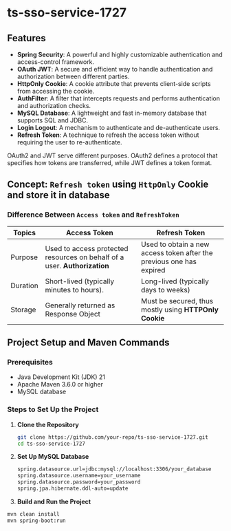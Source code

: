 # ts-sso-service-1727

## Features

- **Spring Security**: A powerful and highly customizable authentication and access-control framework.
- **OAuth JWT**: A secure and efficient way to handle authentication and authorization between different parties.
- **HttpOnly Cookie**: A cookie attribute that prevents client-side scripts from accessing the cookie.
- **AuthFilter**: A filter that intercepts requests and performs authentication and authorization checks.
- **MySQL Database**: A lightweight and fast in-memory database that supports SQL and JDBC.
- **Login Logout**: A mechanism to authenticate and de-authenticate users.
- **Refresh Token**: A technique to refresh the access token without requiring the user to re-authenticate.

OAuth2 and JWT serve different purposes. OAuth2 defines a protocol that specifies how tokens are transferred, while JWT defines a token format.

## Concept: `Refresh token` using `HttpOnly` Cookie and store it in database

### Difference Between `Access token` and `RefreshToken`

| Topics   | Access Token                                                              | Refresh Token                                                        |
|----------|---------------------------------------------------------------------------|----------------------------------------------------------------------|
| Purpose  | Used to access protected resources on behalf of a user. **Authorization** | Used to obtain a new access token after the previous one has expired |
| Duration | Short-lived (typically minutes to hours).                                 | Long-lived (typically days to weeks)                                 |
| Storage  | Generally returned as Response Object                                     | Must be secured, thus mostly using **HTTPOnly Cookie**               |

## Project Setup and Maven Commands

### Prerequisites

- Java Development Kit (JDK) 21
- Apache Maven 3.6.0 or higher
- MySQL database

### Steps to Set Up the Project

1. **Clone the Repository**

   ```sh
   git clone https://github.com/your-repo/ts-sso-service-1727.git
   cd ts-sso-service-1727
   
2. **Set Up MySQL Database**

   ```sh
   spring.datasource.url=jdbc:mysql://localhost:3306/your_database
   spring.datasource.username=your_username
   spring.datasource.password=your_password
   spring.jpa.hibernate.ddl-auto=update

3.  **Build and Run the Project**

   ```sh
   mvn clean install
   mvn spring-boot:run

